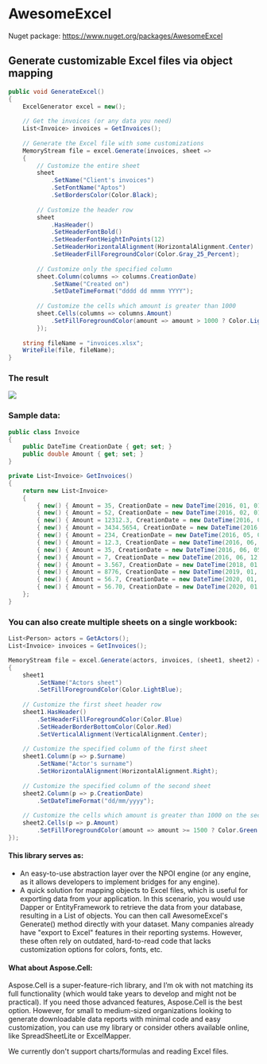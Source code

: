 # AwesomeExcel

Nuget package: https://www.nuget.org/packages/AwesomeExcel

## Generate customizable Excel files via object mapping

```csharp
public void GenerateExcel()
{
    ExcelGenerator excel = new();
    
    // Get the invoices (or any data you need)
    List<Invoice> invoices = GetInvoices();
    
    // Generate the Excel file with some customizations
    MemoryStream file = excel.Generate(invoices, sheet =>
    {
        // Customize the entire sheet
        sheet
            .SetName("Client's invoices")
            .SetFontName("Aptos")
            .SetBordersColor(Color.Black);
        
        // Customize the header row
        sheet
            .HasHeader()
            .SetHeaderFontBold()
            .SetHeaderFontHeightInPoints(12)
            .SetHeaderHorizontalAlignment(HorizontalAlignment.Center)
            .SetHeaderFillForegroundColor(Color.Gray_25_Percent);
        
        // Customize only the specified column 
        sheet.Column(columns => columns.CreationDate)
            .SetName("Created on")
            .SetDateTimeFormat("dddd dd mmmm YYYY");
        
        // Customize the cells which amount is greater than 1000
        sheet.Cells(columns => columns.Amount)
            .SetFillForegroundColor(amount => amount > 1000 ? Color.LightGreen : null);
        });
    
    string fileName = "invoices.xlsx";
    WriteFile(file, fileName);
}
```

### The result

![](https://i.imgur.com/hKpyML1.png)

### Sample data:

```csharp
public class Invoice
{
    public DateTime CreationDate { get; set; }
    public double Amount { get; set; }
}
```

```csharp
private List<Invoice> GetInvoices()
{
    return new List<Invoice>
    {
        { new() { Amount = 35, CreationDate = new DateTime(2016, 01, 01) } },
        { new() { Amount = 52, CreationDate = new DateTime(2016, 02, 01) } },
        { new() { Amount = 12312.3, CreationDate = new DateTime(2016, 03, 01) } },
        { new() { Amount = 3434.5654, CreationDate = new DateTime(2016, 04, 01) } },
        { new() { Amount = 234, CreationDate = new DateTime(2016, 05, 01) } },
        { new() { Amount = 12.3, CreationDate = new DateTime(2016, 06, 01) } },
        { new() { Amount = 35, CreationDate = new DateTime(2016, 06, 05) } },
        { new() { Amount = 7, CreationDate = new DateTime(2016, 06, 12) } },
        { new() { Amount = 3.567, CreationDate = new DateTime(2018, 01, 01) } },
        { new() { Amount = 8776, CreationDate = new DateTime(2019, 01, 01) } },
        { new() { Amount = 56.7, CreationDate = new DateTime(2020, 01, 01) } },
        { new() { Amount = 56.70, CreationDate = new DateTime(2020, 01, 02) } },
    };
}
```

### You can also create multiple sheets on a single workbook:

```csharp
List<Person> actors = GetActors();
List<Invoice> invoices = GetInvoices();

MemoryStream file = excel.Generate(actors, invoices, (sheet1, sheet2) =>
{
    sheet1
        .SetName("Actors sheet")
        .SetFillForegroundColor(Color.LightBlue);
    
    // Customize the first sheet header row
    sheet1.HasHeader()
        .SetHeaderFillForegroundColor(Color.Blue)
        .SetHeaderBorderBottomColor(Color.Red)
        .SetVerticalAlignment(VerticalAlignment.Center);
    
    // Customize the specified column of the first sheet
    sheet1.Column(p => p.Surname)
        .SetName("Actor's surname")
        .SetHorizontalAlignment(HorizontalAlignment.Right);
    
    // Customize the specified column of the second sheet
    sheet2.Column(p => p.CreationDate)
        .SetDateTimeFormat("dd/mm/yyyy");
    
    // Customize the cells which amount is greater than 1000 on the second sheet
    sheet2.Cells(p => p.Amount)
        .SetFillForegroundColor(amount => amount >= 1500 ? Color.Green : Color.Red);
});
```

#### This library serves as:
- An easy-to-use abstraction layer over the NPOI engine (or any engine, as it allows developers to implement bridges for any engine).
- A quick solution for mapping objects to Excel files, which is useful for exporting data from your application. In this scenario, you would use Dapper or EntityFramework to retrieve the data from your database, resulting in a List of objects. You can then call AwesomeExcel's Generate() method directly with your dataset. Many companies already have "export to Excel" features in their reporting systems. However, these often rely on outdated, hard-to-read code that lacks customization options for colors, fonts, etc.

#### What about Aspose.Cell:
Aspose.Cell is a super-feature-rich library, and I’m ok with not matching its full functionality (which would take years to develop and might not be practical).
If you need those advanced features, Aspose.Cell is the best option. However, for small to medium-sized organizations looking to generate downloadable data reports with minimal code and easy customization, you can use my library or consider others available online, like SpreadSheetLite or ExcelMapper.


We currently don't support charts/formulas and reading Excel files.
